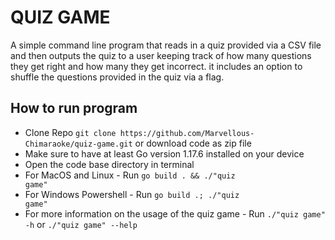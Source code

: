 # QUIZ GAME
 A simple command line program that reads in a quiz provided via a CSV file and then outputs the quiz to a user keeping track of how many questions they get right and how many they get incorrect. it includes an option to shuffle the questions provided in the quiz via a flag.

 ## How to run program
 - Clone Repo ```git clone https://github.com/Marvellous-Chimaraoke/quiz-game.git``` or download code as zip file 
 - Make sure to have at least Go version 1.17.6 installed on your device
 - Open the code base directory in terminal
 - For MacOS and Linux - Run <code>go build . && ./"quiz game"</code>
 - For Windows Powershell - Run <code>go build .; ./"quiz game"</code>
 - For more information on the usage of the quiz game - Run <code>./"quiz game" -h</code> or <code>./"quiz game" --help</code>
